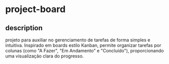 # project-board

## description

projeto para auxiliar no gerenciamento de tarefas de forma simples e intuitiva. Inspirado em boards estilo Kanban, permite organizar tarefas por colunas (como "A Fazer", "Em Andamento" e "Concluído"), proporcionando uma visualização clara do progresso.
